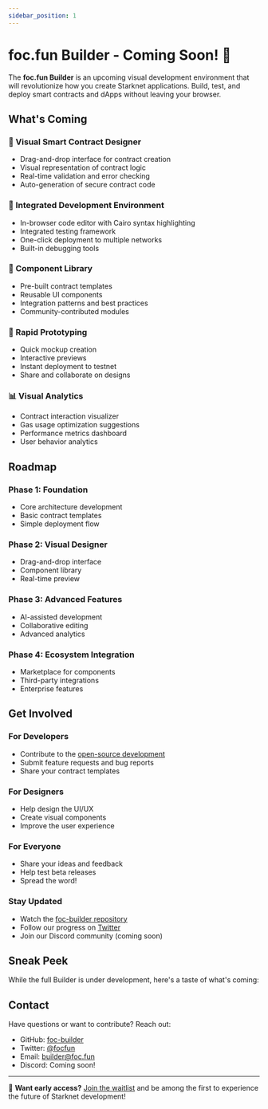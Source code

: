 ```yaml
---
sidebar_position: 1
---
```


# foc.fun Builder - Coming Soon! 🚧

The **foc.fun Builder** is an upcoming visual development environment that will revolutionize how you create Starknet applications. Build, test, and deploy smart contracts and dApps without leaving your browser.

## What's Coming

### 🎨 Visual Smart Contract Designer
- Drag-and-drop interface for contract creation
- Visual representation of contract logic
- Real-time validation and error checking
- Auto-generation of secure contract code

### 🔧 Integrated Development Environment
- In-browser code editor with Cairo syntax highlighting
- Integrated testing framework
- One-click deployment to multiple networks
- Built-in debugging tools

### 🎯 Component Library
- Pre-built contract templates
- Reusable UI components
- Integration patterns and best practices
- Community-contributed modules

### 🚀 Rapid Prototyping
- Quick mockup creation
- Interactive previews
- Instant deployment to testnet
- Share and collaborate on designs

### 📊 Visual Analytics
- Contract interaction visualizer
- Gas usage optimization suggestions
- Performance metrics dashboard
- User behavior analytics

## Roadmap

### Phase 1: Foundation
- Core architecture development
- Basic contract templates
- Simple deployment flow

### Phase 2: Visual Designer
- Drag-and-drop interface
- Component library
- Real-time preview

### Phase 3: Advanced Features
- AI-assisted development
- Collaborative editing
- Advanced analytics

### Phase 4: Ecosystem Integration
- Marketplace for components
- Third-party integrations
- Enterprise features

## Get Involved

### For Developers
- Contribute to the [open-source development](https://github.com/foc-fun/foc-builder)
- Submit feature requests and bug reports
- Share your contract templates

### For Designers
- Help design the UI/UX
- Create visual components
- Improve the user experience

### For Everyone
- Share your ideas and feedback
- Help test beta releases
- Spread the word!

### Stay Updated
- Watch the [foc-builder repository](https://github.com/foc-fun/foc-builder)
- Follow our progress on [Twitter](https://x.com/focfun)
- Join our Discord community (coming soon)

## Sneak Peek

While the full Builder is under development, here's a taste of what's coming:

## Contact

Have questions or want to contribute? Reach out:
- GitHub: [foc-builder](https://github.com/foc-fun/foc-builder)
- Twitter: [@focfun](https://x.com/focfun)
- Email: builder@foc.fun
- Discord: Coming soon!

---

🔔 **Want early access?** [Join the waitlist](#) and be among the first to experience the future of Starknet development!
